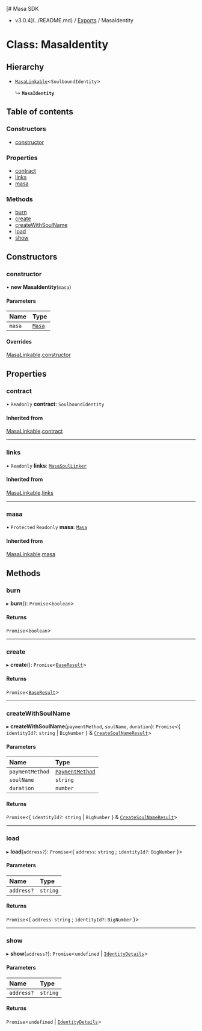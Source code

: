 [# Masa SDK
 - v3.0.4](../README.md) / [Exports](../modules.md) / MasaIdentity

# Class: MasaIdentity

## Hierarchy

- [`MasaLinkable`](MasaLinkable.md)<`SoulboundIdentity`\>

  ↳ **`MasaIdentity`**

## Table of contents

### Constructors

- [constructor](MasaIdentity.md#constructor)

### Properties

- [contract](MasaIdentity.md#contract)
- [links](MasaIdentity.md#links)
- [masa](MasaIdentity.md#masa)

### Methods

- [burn](MasaIdentity.md#burn)
- [create](MasaIdentity.md#create)
- [createWithSoulName](MasaIdentity.md#createwithsoulname)
- [load](MasaIdentity.md#load)
- [show](MasaIdentity.md#show)

## Constructors

### constructor

• **new MasaIdentity**(`masa`)

#### Parameters

| Name | Type |
| :------ | :------ |
| `masa` | [`Masa`](Masa.md) |

#### Overrides

[MasaLinkable](MasaLinkable.md).[constructor](MasaLinkable.md#constructor)

## Properties

### contract

• `Readonly` **contract**: `SoulboundIdentity`

#### Inherited from

[MasaLinkable](MasaLinkable.md).[contract](MasaLinkable.md#contract)

___

### links

• `Readonly` **links**: [`MasaSoulLinker`](MasaSoulLinker.md)

#### Inherited from

[MasaLinkable](MasaLinkable.md).[links](MasaLinkable.md#links)

___

### masa

• `Protected` `Readonly` **masa**: [`Masa`](Masa.md)

#### Inherited from

[MasaLinkable](MasaLinkable.md).[masa](MasaLinkable.md#masa)

## Methods

### burn

▸ **burn**(): `Promise`<`boolean`\>

#### Returns

`Promise`<`boolean`\>

___

### create

▸ **create**(): `Promise`<[`BaseResult`](../interfaces/BaseResult.md)\>

#### Returns

`Promise`<[`BaseResult`](../interfaces/BaseResult.md)\>

___

### createWithSoulName

▸ **createWithSoulName**(`paymentMethod`, `soulName`, `duration`): `Promise`<{ `identityId?`: `string` \| `BigNumber`  } & [`CreateSoulNameResult`](../interfaces/CreateSoulNameResult.md)\>

#### Parameters

| Name | Type |
| :------ | :------ |
| `paymentMethod` | [`PaymentMethod`](../modules.md#paymentmethod) |
| `soulName` | `string` |
| `duration` | `number` |

#### Returns

`Promise`<{ `identityId?`: `string` \| `BigNumber`  } & [`CreateSoulNameResult`](../interfaces/CreateSoulNameResult.md)\>

___

### load

▸ **load**(`address?`): `Promise`<{ `address`: `string` ; `identityId?`: `BigNumber`  }\>

#### Parameters

| Name | Type |
| :------ | :------ |
| `address?` | `string` |

#### Returns

`Promise`<{ `address`: `string` ; `identityId?`: `BigNumber`  }\>

___

### show

▸ **show**(`address?`): `Promise`<`undefined` \| [`IdentityDetails`](../interfaces/IdentityDetails.md)\>

#### Parameters

| Name | Type |
| :------ | :------ |
| `address?` | `string` |

#### Returns

`Promise`<`undefined` \| [`IdentityDetails`](../interfaces/IdentityDetails.md)\>
